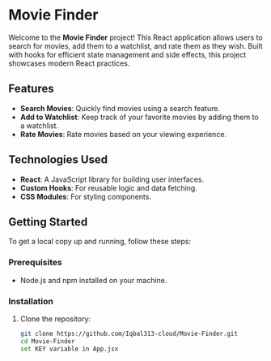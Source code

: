 # Movie Finder

Welcome to the **Movie Finder** project! This React application allows users to search for movies, add them to a watchlist, and rate them as they wish. Built with hooks for efficient state management and side effects, this project showcases modern React practices.

## Features

- **Search Movies**: Quickly find movies using a search feature.
- **Add to Watchlist**: Keep track of your favorite movies by adding them to a watchlist.
- **Rate Movies**: Rate movies based on your viewing experience.

## Technologies Used

- **React**: A JavaScript library for building user interfaces.
- **Custom Hooks**: For reusable logic and data fetching.
- **CSS Modules**: For styling components.

## Getting Started

To get a local copy up and running, follow these steps:

### Prerequisites

- Node.js and npm installed on your machine.

### Installation

1. Clone the repository:
   ```bash
   git clone https://github.com/Iqbal313-cloud/Movie-Finder.git
   cd Movie-Finder
   set KEY variable in App.jsx
   ```
